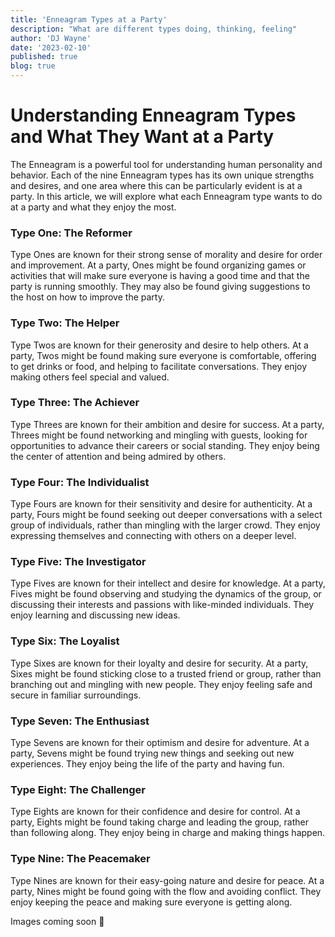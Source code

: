```yaml
---
title: 'Enneagram Types at a Party'
description: "What are different types doing, thinking, feeling"
author: 'DJ Wayne'
date: '2023-02-10'
published: true
blog: true
---
```


# Understanding Enneagram Types and What They Want at a Party

The Enneagram is a powerful tool for understanding human personality and behavior. Each of the nine Enneagram types has its own unique strengths and desires, and one area where this can be particularly evident is at a party. In this article, we will explore what each Enneagram type wants to do at a party and what they enjoy the most.

### Type One: The Reformer

Type Ones are known for their strong sense of morality and desire for order and improvement. At a party, Ones might be found organizing games or activities that will make sure everyone is having a good time and that the party is running smoothly. They may also be found giving suggestions to the host on how to improve the party.

### Type Two: The Helper

Type Twos are known for their generosity and desire to help others. At a party, Twos might be found making sure everyone is comfortable, offering to get drinks or food, and helping to facilitate conversations. They enjoy making others feel special and valued.

### Type Three: The Achiever

Type Threes are known for their ambition and desire for success. At a party, Threes might be found networking and mingling with guests, looking for opportunities to advance their careers or social standing. They enjoy being the center of attention and being admired by others.

### Type Four: The Individualist

Type Fours are known for their sensitivity and desire for authenticity. At a party, Fours might be found seeking out deeper conversations with a select group of individuals, rather than mingling with the larger crowd. They enjoy expressing themselves and connecting with others on a deeper level.

### Type Five: The Investigator

Type Fives are known for their intellect and desire for knowledge. At a party, Fives might be found observing and studying the dynamics of the group, or discussing their interests and passions with like-minded individuals. They enjoy learning and discussing new ideas.

### Type Six: The Loyalist

Type Sixes are known for their loyalty and desire for security. At a party, Sixes might be found sticking close to a trusted friend or group, rather than branching out and mingling with new people. They enjoy feeling safe and secure in familiar surroundings.

### Type Seven: The Enthusiast

Type Sevens are known for their optimism and desire for adventure. At a party, Sevens might be found trying new things and seeking out new experiences. They enjoy being the life of the party and having fun.

### Type Eight: The Challenger

Type Eights are known for their confidence and desire for control. At a party, Eights might be found taking charge and leading the group, rather than following along. They enjoy being in charge and making things happen.

### Type Nine: The Peacemaker

Type Nines are known for their easy-going nature and desire for peace. At a party, Nines might be found going with the flow and avoiding conflict. They enjoy keeping the peace and making sure everyone is getting along.


<p>Images coming soon 🚧</p>



<div>
<script type="application/ld+json">

{
  "@context": "https://schema.org",
  "@type": "BlogPosting",
  "mainEntityOfPage": {
    "@type": "WebPage",
    "@id": "https://9takes.com/blog/enneagram-types-at-party"
  },
  "headline": "Enneagram Types at a Party: How Each Type Behaves",
  
  "datePublished": "2023-02-17T00:00:00-07:00",
  "dateModified": "2023-03-01T00:00:00-07:00",
  "author": {
    "@type": "Person",
    "name": "DJ"
  },
  "publisher": {
    "@type": "Organization",
    "name": "9Takes",
    "logo": {
      "@type": "ImageObject",
      "url": "https://9takes.com/enneagram.svg"
    }
  },
  "description": "Discover how each Enneagram type behaves at a party, and what they enjoy doing when socializing with others.",
  "articleBody": "If you're curious about the Enneagram, you might be wondering how each type behaves in social situations like a party. In this blog post, we'll take a closer look at each Enneagram type and how they typically act at a party. From the social butterfly to the wallflower, we'll explore the different ways that each type interacts with others and what they enjoy doing when socializing. Whether you're an Enneagram enthusiast or just looking to learn more about personality types, this post will help you understand how each type behaves in a party setting."
}


</script>

</div>